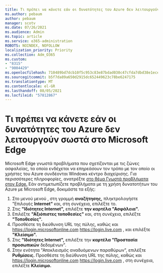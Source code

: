 ```yaml
---
title: Τι πρέπει να κάνετε εάν οι δυνατότητες του Azure δεν λειτουργούν σωστά στο Microsoft Edge
ms.author: pebaum
author: pebaum
manager: scotv
ms.date: 07/26/2021
ms.audience: Admin
ms.topic: article
ms.service: o365-administration
ROBOTS: NOINDEX, NOFOLLOW
localization_priority: Priority
ms.collection: Adm_O365
ms.custom:
- "8315"
- "9004429"
ms.openlocfilehash: 710489bd7dcb10f5c953c83e87bdad030c47cfda7dbd38e1eceae78bfe0d8790
ms.sourcegitcommit: b5f7da89a650d2915dc652449623c78be6247175
ms.translationtype: MT
ms.contentlocale: el-GR
ms.lasthandoff: 08/05/2021
ms.locfileid: "57812867"
---
```

# <a name="what-to-do-if-azure-features-dont-work-properly-in-microsoft-edge"></a>Τι πρέπει να κάνετε εάν οι δυνατότητες του Azure δεν λειτουργούν σωστά στο Microsoft Edge

Microsoft Edge γνωστά προβλήματα που σχετίζονται με τις ζώνες ασφαλείας, τα οποία ενδέχεται να επηρεάσουν τον τρόπο με τον οποίο οι χρήστες του Azure συνδέονται Windows κέντρο διαχείρισης. Για περισσότερες πληροφορίες, ανατρέξτε [στο θέμα Γνωστά προβλήματα στον Edge.](https://go.microsoft.com/fwlink/?linkid=2140608) Εάν αντιμετωπίζετε προβλήματα με τη χρήση δυνατοτήτων του Azure με Microsoft Edge, δοκιμάστε τα εξής:

1. Στο μενού μενού , στη γραμμή **αναζήτησης,** πληκτρολογήστε "Επιλογές **Internet"** και, στη συνέχεια, επιλέξτε το.
1. Στις **"Ιδιότητες Internet",** επιλέξτε **την καρτέλα "Ασφάλεια".**
1. Επιλέξτε **"Αξιόπιστες τοποθεσίες"** και, στη συνέχεια, επιλέξτε **"Τοποθεσίες".**
1. Προσθέστε τη διεύθυνση URL της πύλης, καθώς και <https://login.microsoftonline.com> <https://login.live.com> , και επιλέξτε **"Κλείσιμο".**
1. Στις **"Ιδιότητες Internet",** επιλέξτε την **καρτέλα "Προστασία προσωπικών** δεδομένων".
1. Στην ενότητα "Αποκλεισμός αναδυόμενων παραθύρων", επιλέξτε **Ρυθμίσεις.** Προσθέστε τη διεύθυνση URL της πύλης, καθώς και <https://login.microsoftonline.com> <https://login.live.com> , στη συνέχεια, επιλέξτε **Κλείσιμο.**